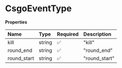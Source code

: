 # CsgoEventType

**Properties**

| Name        | Type   | Required | Description   |
| :---------- | :----- | :------- | :------------ |
| kill        | string | ✅       | "kill"        |
| round_end   | string | ✅       | "round_end"   |
| round_start | string | ✅       | "round_start" |
